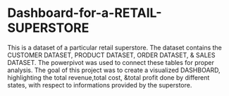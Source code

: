 # Dashboard-for-a-RETAIL-SUPERSTORE
This is a dataset of a particular retail superstore. The dataset contains the CUSTOMER DATASET, PRODUCT DATASET, ORDER DATASET, & SALES DATASET.
The powerpivot was used to connect these tables for proper analysis. 
The goal of this project was to create a visualized DASHBOARD, highlighting the total revenue,total cost, &total profit done by different states, with respect to informations provided by the superstore.

